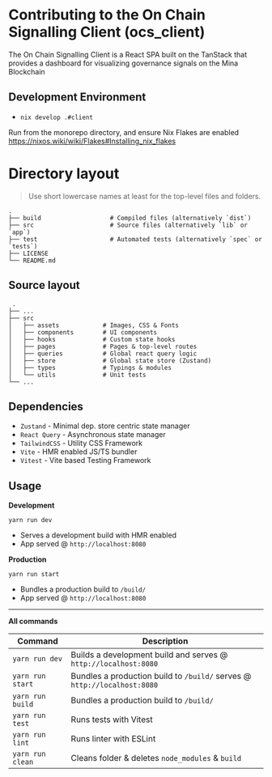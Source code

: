 # Contributing to the On Chain Signalling Client (ocs_client)

The On Chain Signalling Client is a React SPA built on the TanStack
that provides a dashboard for visualizing governance signals on the
Mina Blockchain

## Development Environment

- `nix develop .#client`

Run from the monorepo directory, 
and ensure Nix Flakes are enabled 
https://nixos.wiki/wiki/Flakes#Installing_nix_flakes

# Directory layout

> Use short lowercase names at least for the top-level files and folders.

    .
    ├── build                   # Compiled files (alternatively `dist`)
    ├── src                     # Source files (alternatively `lib` or `app`)
    ├── test                    # Automated tests (alternatively `spec` or `tests`)
    ├── LICENSE
    └── README.md

## Source layout

     .
    ├── ...
    ├── src
    │   ├── assets            # Images, CSS & Fonts
    │   ├── components        # UI components
    │   ├── hooks             # Custom state hooks
    │   ├── pages             # Pages & top-level routes
    │   ├── queries           # Global react query logic
    │   ├── store             # Global state store (Zustand)
    │   ├── types             # Typings & modules
    │   └── utils             # Unit tests
    └── ...

## Dependencies

- `Zustand` - Minimal dep. store centric state manager
- `React Query` - Asynchronous state manager
- `TailwindCSS` - Utility CSS Framework
- `Vite` - HMR enabled JS/TS bundler
- `Vitest` - Vite based Testing Framework

## Usage

**Development**

`yarn run dev`

- Serves a development build with HMR enabled
- App served @ `http://localhost:8080`

**Production**

`yarn run start`

- Bundles a production build to `/build/`
- App served @ `http://localhost:8080`

---

**All commands**

| Command          | Description                                                              |
| ---------------- | ------------------------------------------------------------------------ |
| `yarn run dev`   | Builds a development build and serves @ `http://localhost:8080`          |
| `yarn run start` | Bundles a production build to `/build/` serves @ `http://localhost:8080` |
| `yarn run build` | Bundles a production build to `/build/`                                  |
| `yarn run test`  | Runs tests with Vitest                                                   |
| `yarn run lint`  | Runs linter with ESLint                                                  |
| `yarn run clean` | Cleans folder & deletes `node_modules` & `build`                         |
